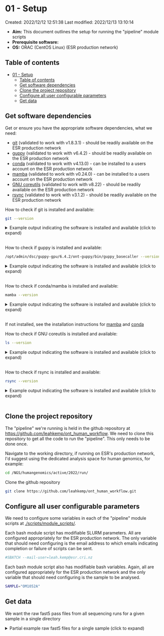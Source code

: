 # 01 - Setup

Created: 2022/12/12 12:51:38
Last modified: 2022/12/13 13:10:14

- **Aim:** This document outlines the setup for running the "pipeline" module scripts
- **Prerequisite software:**
- **OS:** ORAC (CentOS Linux) (ESR production network)

## Table of contents

- [01 - Setup](#01---setup)
  - [Table of contents](#table-of-contents)
  - [Get software dependencies](#get-software-dependencies)
  - [Clone the project repository](#clone-the-project-repository)
  - [Configure all user configurable parameters](#configure-all-user-configurable-parameters)
  - [Get data](#get-data)

## Get software dependencies

Get or ensure you have the appropriate software dependencies, what we need:

- [git](https://git-scm.com/) (validated to work with v1.8.3.1) - should be readily available on the ESR production network
- [guppy]() (validated to work with v6.4.2) - should be readily available on the ESR production network
- [conda](https://docs.conda.io/en/latest/) (validated to work with v4.13.0) - can be installed to a users account on the ESR production network
- [mamba](https://mamba.readthedocs.io/en/latest/index.html) (validated to work with v0.24.0) - can be installed to a users account on the ESR production network
- [GNU coreutils](https://www.gnu.org/software/coreutils/) (validated to work with v8.22) - should be readily available on the ESR production network
- [rsync](https://rsync.samba.org/) (validated to work with v3.1.2) - should be readily available on the ESR production network

How to check if git is installed and available:

```bash
git --version
```

<details><summary markdown="span">Example output indicating the software is installed and available (click to expand)</summary>

```bash
git version 1.8.3.1
```

</details>
<br/>

How to check if guppy is installed and available:

```bash
/opt/admin/dsc/guppy-gpu/6.4.2/ont-guppy/bin/guppy_basecaller --version
```

<details><summary markdown="span">Example output indicating the software is installed and available (click to expand)</summary>

```bash
: Guppy Basecalling Software, (C) Oxford Nanopore Technologies plc. Version 6.4.2+97a7f06, minimap2 version 2.24-r1122

Use of this software is permitted solely under the terms of the end user license agreement (EULA).
By running, copying or accessing this software, you are demonstrating your acceptance of the EULA.
The EULA may be found in /opt/admin/dsc/guppy-gpu/6.4.2/ont-guppy/bin
```

</details>
<br/>

How to check if conda/mamba is installed and available:

```bash
mamba --version
```

<details><summary markdown="span">Example output indicating the software is installed and available (click to expand)</summary>

```bash
mamba 0.24.0
conda 4.13.0
```

</details>
<br/>

If not installed, see the installation instructions for [mamba]() and [conda]()

How to check if GNU coreutils is installed and available:

```bash
ls --version
```

<details><summary markdown="span">Example output indicating the software is installed and available (click to expand)</summary>

```bash
Copyright (C) 2013 Free Software Foundation, Inc.
License GPLv3+: GNU GPL version 3 or later <http://gnu.org/licenses/gpl.html>.
This is free software: you are free to change and redistribute it.
There is NO WARRANTY, to the extent permitted by law.

Written by Mike Parker, David MacKenzie, and Jim Meyering.
```

</details>
<br/>

How to check if rsync is installed and available:

```bash
rsync --version
```

<details><summary markdown="span">Example output indicating the software is installed and available (click to expand)</summary>

```bash
rsync  version 3.1.2  protocol version 31
Copyright (C) 1996-2015 by Andrew Tridgell, Wayne Davison, and others.
Web site: http://rsync.samba.org/
Capabilities:
    64-bit files, 64-bit inums, 64-bit timestamps, 64-bit long ints,
    socketpairs, hardlinks, symlinks, IPv6, batchfiles, inplace,
    append, ACLs, xattrs, iconv, symtimes, prealloc

rsync comes with ABSOLUTELY NO WARRANTY.  This is free software, and you
are welcome to redistribute it under certain conditions.  See the GNU
General Public Licence for details.
```

</details>
<br/>

## Clone the project repository

The "pipeline" we're running is held in the github repository at https://github.com/leahkemp/ont_human_workflow. We need to clone this repository to get all the code to run the "pipeline". This only needs to be done once.

Navigate to the working directory, if running on ESR's production network, I'd suggest using the dedicated analysis space for human genomics, for example:

```bash
cd /NGS/humangenomics/active/2022/run/
```

Clone the github repository

```bash
git clone https://github.com/leahkemp/ont_human_workflow.git
```

## Configure all user configurable parameters

We need to configure some variables in each of the "pipeline" module scripts at [./scripts/module_scripts/](./scripts/module_scripts/).

Each bash module script has modifiable SLURM parameters. All are configured appropriately for the ESR production network. The only variable that should need configuring is the email address to which emails indicating completion or failure of scripts can be sent.

```bash
#SBATCH --mail-user=leah.kemp@esr.cri.nz
```

Each bash module script also has modifiable bash variables. Again, all are configured appropriately for the ESR production network and the only variable that should need configuring is the sample to be analysed.

```bash
SAMPLE="OM1052A"
```

## Get data

We want the raw fast5 pass files from all sequencing runs for a given sample in a single directory

<details><summary markdown="span">Partial example raw fast5 files for a single sample (click to expand)</summary>

```bash
/NGS/humangenomics/active/2022/run/ont_human_workflow/data/fast5
├── [ 56M]  FAQ90706_pass_09b178bc_3605de32_0.fast5
├── [ 55M]  FAQ90706_pass_09b178bc_3605de32_1.fast5
├── [ 57M]  FAQ90706_pass_09b178bc_3605de32_2.fast5
├── [ 57M]  FAQ90706_pass_09b178bc_3605de32_3.fast5
├── [ 56M]  FAQ90706_pass_09b178bc_3605de32_4.fast5
├── [ 59M]  FAQ90706_pass_09b178bc_3605de32_5.fast5
├── [ 58M]  FAQ90706_pass_09b178bc_3605de32_6.fast5
├── [ 57M]  FAQ90706_pass_09b178bc_3605de32_7.fast5
├── [ 58M]  FAQ90706_pass_09b178bc_3605de32_8.fast5
├── [ 58M]  FAQ90706_pass_09b178bc_3605de32_9.fast5
├── [ 58M]  FAQ90706_pass_09b178bc_3605de32_10.fast5
├── [ 56M]  FAQ90706_pass_09b178bc_3605de32_11.fast5
├── [ 57M]  FAQ90706_pass_09b178bc_3605de32_12.fast5
├── [ 56M]  FAQ90706_pass_09b178bc_3605de32_13.fast5
├── [ 60M]  FAQ90706_pass_09b178bc_3605de32_14.fast5
├── [ 58M]  FAQ90706_pass_09b178bc_3605de32_15.fast5
├── [ 57M]  FAQ90706_pass_09b178bc_3605de32_16.fast5
├── [ 58M]  FAQ90706_pass_09b178bc_3605de32_17.fast5
├── [ 57M]  FAQ90706_pass_09b178bc_3605de32_18.fast5
├── [ 58M]  FAQ90706_pass_09b178bc_3605de32_19.fast5
├── [ 56M]  FAQ90706_pass_09b178bc_3605de32_20.fast5
├── [ 58M]  FAQ90706_pass_09b178bc_3605de32_21.fast5
├── [ 57M]  FAQ90706_pass_09b178bc_3605de32_22.fast5
├── [ 76M]  FAQ90706_pass_09b178bc_3605de32_23.fast5
├── [ 84M]  FAQ90706_pass_09b178bc_3605de32_24.fast5
├── [ 57M]  FAQ90706_pass_09b178bc_3605de32_25.fast5
├── [ 56M]  FAQ90706_pass_09b178bc_3605de32_26.fast5
├── [ 56M]  FAQ90706_pass_09b178bc_3605de32_27.fast5
├── [ 58M]  FAQ90706_pass_09b178bc_3605de32_28.fast5
├── [ 56M]  FAQ90706_pass_09b178bc_3605de32_29.fast5
├── [ 61M]  FAQ90706_pass_09b178bc_3605de32_30.fast5
├── [ 56M]  FAQ90706_pass_09b178bc_3605de32_31.fast5
├── [ 56M]  FAQ90706_pass_09b178bc_3605de32_32.fast5
├── [ 59M]  FAQ90706_pass_09b178bc_3605de32_33.fast5
├── [ 58M]  FAQ90706_pass_09b178bc_3605de32_34.fast5
├── [ 56M]  FAQ90706_pass_09b178bc_3605de32_35.fast5
├── [ 58M]  FAQ90706_pass_09b178bc_3605de32_36.fast5
├── [ 58M]  FAQ90706_pass_09b178bc_3605de32_37.fast5
├── [ 59M]  FAQ90706_pass_09b178bc_3605de32_38.fast5
├── [ 55M]  FAQ90706_pass_09b178bc_3605de32_39.fast5
├── [ 54M]  FAQ90706_pass_09b178bc_3605de32_40.fast5
├── [ 58M]  FAQ90706_pass_09b178bc_3605de32_41.fast5
├── [ 58M]  FAQ90706_pass_09b178bc_3605de32_42.fast5
├── [105M]  FAQ90706_pass_09b178bc_3605de32_43.fast5
├── [ 57M]  FAQ90706_pass_09b178bc_3605de32_44.fast5
├── [ 54M]  FAQ90706_pass_09b178bc_3605de32_45.fast5
├── [ 57M]  FAQ90706_pass_09b178bc_3605de32_46.fast5
.
.
.
├── [ 67M]  FAQ91514_pass_d446fbce_df0aee03_1170.fast5
└── [ 18M]  FAQ91514_pass_d446fbce_df0aee03_1171.fast5

0 directories, 3385 files
```

</details>
<br/>
